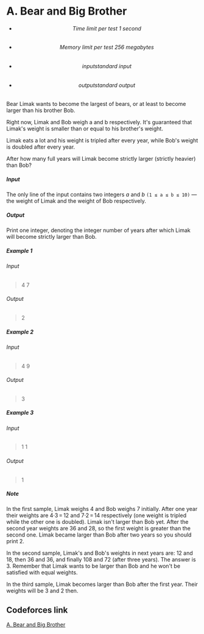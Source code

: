 # A. Bear and Big Brother

- <h6> <center> Time limit per test 1 second </center> </h6>
- <h6> <center> Memory limit per test 256 megabytes </center> </h6>
- <h6> <center> inputstandard input </center> </h6>
- <h6> <center>outputstandard output </center> </h6>

Bear Limak wants to become the largest of bears, or at least to become larger than his brother Bob.

Right now, Limak and Bob weigh a and b respectively. It's guaranteed that Limak's weight is smaller than or equal to his brother's weight.

Limak eats a lot and his weight is tripled after every year, while Bob's weight is doubled after every year.

After how many full years will Limak become strictly larger (strictly heavier) than Bob?

<h5>Input</h5>

The only line of the input contains two integers *a* and *b* `(1 ≤ a ≤ b ≤ 10)` — the weight of Limak and the weight of Bob respectively.


<h5>Output</h5>

Print one integer, denoting the integer number of years after which Limak will become strictly larger than Bob.

<h5>Example 1</h5>

<h6>Input</h6>

>4 7

<h6>Output</h6>

>2

<h5>Example 2</h5>

<h6>Input</h6>

>4 9

<h6>Output</h6>

>3 


<h5>Example 3</h5>

<h6>Input</h6>

>1 1

<h6>Output</h6>

>1

<h5>Note</h5>

In the first sample, Limak weighs 4 and Bob weighs 7 initially. After one year their weights are 4·3 = 12 and 7·2 = 14 respectively (one weight is tripled while the other one is doubled). Limak isn't larger than Bob yet. After the second year weights are 36 and 28, so the first weight is greater than the second one. Limak became larger than Bob after two years so you should print 2.

In the second sample, Limak's and Bob's weights in next years are: 12 and 18, then 36 and 36, and finally 108 and 72 (after three years). The answer is 3. Remember that Limak wants to be larger than Bob and he won't be satisfied with equal weights.

In the third sample, Limak becomes larger than Bob after the first year. Their weights will be 3 and 2 then.

## Codeforces link
[A. Bear and Big Brother](https://codeforces.com/problemset/problem/791/A)
